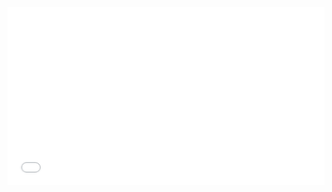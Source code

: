 <iframe allowfullscreen="" frameborder="0" height="315" src="//fast.wistia.com/embed/iframe/diej9m04t2" width="560"></iframe>